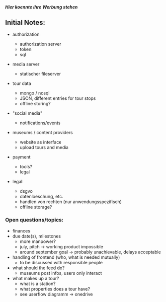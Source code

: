 ##### Hier koennte ihre Werbung stehen


## Initial Notes:
- authorization
	-	authorization server
	-	token
	-	sql

- media server
	-	statischer fileserver

- tour data
	-	mongo / nosql
	-	JSON, different entries for tour stops
	-	offline storing?

- "social media"
	-	notifications/events

- museums / content providers
	-	website as interface
	-	upload tours and media

- payment
	-	tools?
	-	legal

- legal
	-	dsgvo
	-	datenloeschung, etc.
	-	handlen von rechten (nur anwendungsspezifisch)
	-	offline storage?

### Open questions/topics:
- finances
- due date(s), milestones
	-	more manpower?
	-	july, pitch -> working product impossible
	-	around september goal -> probably unachievable, delays acceptable
- handling of frontend (who, what is needed mutually)
	-	to be discussed with responsible people
- what should the feed do?
	-	museums post infos, users only interact
- what makes up a tour?
	-	what is a station?
	-	what properties does a tour have?
	-	see userflow diagramm -> onedrive
